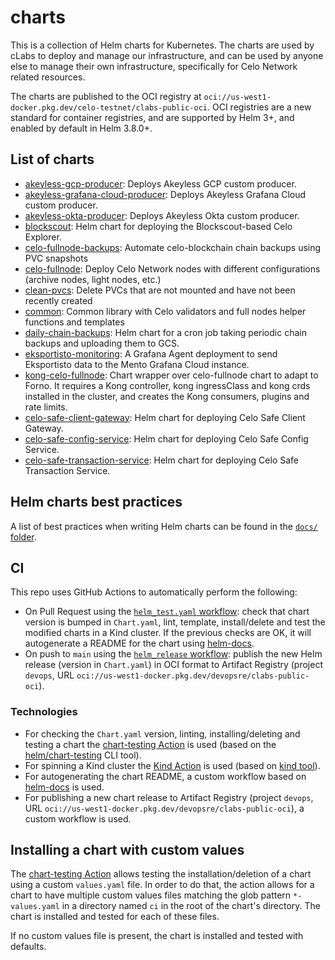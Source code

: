 # charts

This is a collection of Helm charts for Kubernetes. The charts are used by cLabs to deploy and manage our infrastructure, and can be used by anyone else to manage their own infrastructure, specifically for Celo Network related resources.

The charts are published to the OCI registry at `oci://us-west1-docker.pkg.dev/celo-testnet/clabs-public-oci`. OCI registries are a new standard for container registries, and are supported by Helm 3+, and enabled by default in Helm 3.8.0+.

## List of charts

- [akeyless-gcp-producer](./charts/akeyless-gcp-producer/README.md): Deploys Akeyless GCP custom producer.
- [akeyless-grafana-cloud-producer](./charts/akeyless-grafana-cloud-producer/README.md): Deploys Akeyless Grafana Cloud custom producer.
- [akeyless-okta-producer](./charts/akeyless-okta-producer/README.md): Deploys Akeyless Okta custom producer.
- [blockscout](./charts/blockscout/README.md): Helm chart for deploying the Blockscout-based Celo Explorer. 
- [celo-fullnode-backups](./charts/celo-fullnode-backups/README.md): Automate celo-blockchain chain backups using PVC snapshots
- [celo-fullnode](./charts/celo-fullnode/README.md): Deploy Celo Network nodes with different configurations (archive nodes, light nodes, etc.)
- [clean-pvcs](./charts/clean-pvcs/README.md): Delete PVCs that are not mounted and have not been recently created
- [common](./charts/common/README.md): Common library with Celo validators and full nodes helper functions and templates
- [daily-chain-backups](./charts/daily-chain-backup/README.md): Helm chart for a cron job taking periodic chain backups and uploading them to GCS.
- [eksportisto-monitoring](./charts/eksportisto-monitoring/README.md): A Grafana Agent deployment to send Eksportisto data to the Mento Grafana Cloud instance.
- [kong-celo-fullnode](./charts/kong-celo-fullnode/README.md): Chart wrapper over celo-fullnode chart to adapt to Forno. It requires a Kong controller, kong ingressClass and kong crds installed in the cluster, and creates the Kong consumers, plugins and rate limits.
- [celo-safe-client-gateway](./charts/safe-client-gateway/README.md): Helm chart for deploying Celo Safe Client Gateway.
- [celo-safe-config-service](./charts/safe-config-service/README.md): Helm chart for deploying Celo Safe Config Service.
- [celo-safe-transaction-service](./charts/safe-transaction-service/README.md): Helm chart for deploying Celo Safe Transaction Service.

## Helm charts best practices

A list of best practices when writing Helm charts can be found in the [`docs/` folder](docs/helm-best-practices.md).

## CI

This repo uses GitHub Actions to automatically perform the following:

- On Pull Request using the [`helm_test.yaml` workflow](./.github/workflows/helm_test.yml): check that chart version is bumped in `Chart.yaml`, lint, template, install/delete and test the modified charts in a Kind cluster. If the previous checks are OK, it will autogenerate a README for the chart using [helm-docs](https://github.com/norwoodj/helm-docs).
- On push to `main` using the [`helm_release` workflow](./.github/workflows/helm_release.yml): publish the new Helm release (version in `Chart.yaml`) in OCI format to Artifact Registry (project `devops`, URL `oci://us-west1-docker.pkg.dev/devopsre/clabs-public-oci`).

### Technologies

- For checking the `Chart.yaml` version, linting, installing/deleting and testing a chart the [chart-testing Action](https://github.com/helm/chart-testing-action) is used (based on the [helm/chart-testing](https://github.com/helm/chart-testing) CLI tool).
- For spinning a Kind cluster the [Kind Action](https://github.com/helm/kind-action) is used (based on [kind tool](https://kind.sigs.k8s.io/)).
- For autogenerating the chart README, a custom workflow based on [helm-docs](https://github.com/norwoodj/helm-docs) is used.
- For publishing a new chart release to Artifact Registry (project `devops`, URL `oci://us-west1-docker.pkg.dev/devopsre/clabs-public-oci`), a custom workflow is used.

## Installing a chart with custom values

The [chart-testing Action](https://github.com/helm/chart-testing-action) allows testing the installation/deletion of a chart using a custom `values.yaml` file. In order to do that, the action allows for a chart to have multiple custom values files matching the glob pattern `*-values.yaml` in a directory named `ci` in the root of the chart's directory. The chart is installed and tested for each of these files.

If no custom values file is present, the chart is installed and tested with defaults.

